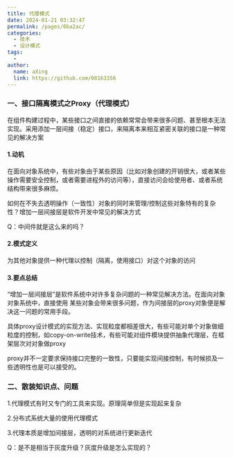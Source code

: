 ```yaml
---
title: 代理模式
date: 2024-01-21 03:32:47
permalink: /pages/6ba2ac/
categories:
  - 技术
  - 设计模式
tags:
  - 
author: 
  name: aXing
  link: https://github.com/08163356
---
```

### 一、接口隔离模式之Proxy（代理模式）

在组件构建过程中，某些接口之间直接的依赖常常会带来很多问题、甚至根本无法实现。采用添加一层间接（稳定）接口，来隔离本来相互紧密关联的接口是一种常见的解决方案

#### 1.动机

在面向对象系统中，有些对象由于某些原因（比如对象创建的开销很大，或者某些操作需要安全控制，或者需要进程外的访问等），直接访问会给使用者、或者系统结构带来很多麻烦。

如何在不失去透明操作（一致性）对象的同时来管理/控制这些对象特有的复杂性？增加一层间接层是软件开发中常见的解决方式

Q：中间件就是这么来的吗？

#### 2.模式定义

为其他对象提供一种代理以控制（隔离，使用接口）对这个对象的访问

<!-- more -->
#### 3.要点总结

“增加一层间接层”是软件系统中对许多复杂问题的一种常见解决方法。在面向对象对象系统中，直接使用 某些对象会带来很多问题，作为间接层的proxy对象便是解决这一问题的常用手段。

具体proxy设计模式的实现方法、实现粒度都相差很大，有些可能对单个对象做细粒度的控制，如copy-on-write技术，有些可能对组件模块提供抽象代理层，在框架层次对对象做proxy

proxy并不一定要求保持接口完整的一致性，只要能实现间接控制，有时候损及一些透明性也是可以接受的。

### 二、散装知识点、问题

1.代理模式有时又专门的工具来实现。原理简单但是实现起来复杂

2.分布式系统大量的使用代理模式

3.代理本质是增加间接层，透明的对系统进行更新迭代

Q：是不是相当于灰度升级？灰度升级是怎么实现的？